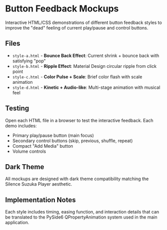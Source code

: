# Button Feedback Mockups

Interactive HTML/CSS demonstrations of different button feedback styles to improve the "dead" feeling of current play/pause and control buttons.

## Files

- `style-a.html` - **Bounce Back Effect**: Current shrink + bounce back with satisfying "pop"
- `style-b.html` - **Ripple Effect**: Material Design circular ripple from click point
- `style-c.html` - **Color Pulse + Scale**: Brief color flash with scale animation
- `style-d.html` - **Kinetic + Audio-like**: Multi-stage animation with musical feel

## Testing

Open each HTML file in a browser to test the interactive feedback. Each demo includes:

- Primary play/pause button (main focus)
- Secondary control buttons (skip, previous, shuffle, repeat)
- Compact "Add Media" button
- Volume controls

## Dark Theme

All mockups are designed with dark theme compatibility matching the Silence Suzuka Player aesthetic.

## Implementation Notes

Each style includes timing, easing function, and interaction details that can be translated to the PySide6 QPropertyAnimation system used in the main application.